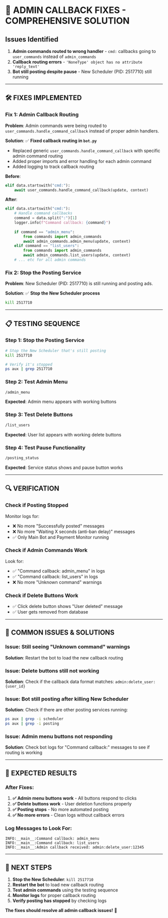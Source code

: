 # 🔧 **ADMIN CALLBACK FIXES - COMPREHENSIVE SOLUTION**

## **Issues Identified**
1. **Admin commands routed to wrong handler** - `cmd:` callbacks going to `user_commands` instead of `admin_commands`
2. **Callback routing errors** - `'NoneType' object has no attribute 'reply_text'`
3. **Bot still posting despite pause** - New Scheduler (PID: 2517710) still running

---

## 🛠️ **FIXES IMPLEMENTED**

### **Fix 1: Admin Callback Routing**

**Problem**: Admin commands were being routed to `user_commands.handle_command_callback` instead of proper admin handlers.

**Solution**: ✅ **Fixed callback routing in `bot.py`**
- Replaced generic `user_commands.handle_command_callback` with specific admin command routing
- Added proper imports and error handling for each admin command
- Added logging to track callback routing

**Before**:
```python
elif data.startswith("cmd:"):
    await user_commands.handle_command_callback(update, context)
```

**After**:
```python
elif data.startswith("cmd:"):
    # Handle command callbacks
    command = data.split(":")[1]
    logger.info(f"Command callback: {command}")
    
    if command == "admin_menu":
        from commands import admin_commands
        await admin_commands.admin_menu(update, context)
    elif command == "list_users":
        from commands import admin_commands
        await admin_commands.list_users(update, context)
    # ... etc for all admin commands
```

### **Fix 2: Stop the Posting Service**

**Problem**: New Scheduler (PID: 2517710) is still running and posting ads.

**Solution**: ✅ **Stop the New Scheduler process**
```bash
kill 2517710
```

---

## 📋 **TESTING SEQUENCE**

### **Step 1: Stop the Posting Service**
```bash
# Stop the New Scheduler that's still posting
kill 2517710

# Verify it's stopped
ps aux | grep 2517710
```

### **Step 2: Test Admin Menu**
```bash
/admin_menu
```
**Expected**: Admin menu appears with working buttons

### **Step 3: Test Delete Buttons**
```bash
/list_users
```
**Expected**: User list appears with working delete buttons

### **Step 4: Test Pause Functionality**
```bash
/posting_status
```
**Expected**: Service status shows and pause button works

---

## 🔍 **VERIFICATION**

### **Check if Posting Stopped**
Monitor logs for:
- ❌ No more "Successfully posted" messages
- ❌ No more "Waiting X seconds (anti-ban delay)" messages
- ✅ Only Main Bot and Payment Monitor running

### **Check if Admin Commands Work**
Look for:
- ✅ "Command callback: admin_menu" in logs
- ✅ "Command callback: list_users" in logs
- ❌ No more "Unknown command" warnings

### **Check if Delete Buttons Work**
- ✅ Click delete button shows "User deleted" message
- ✅ User gets removed from database

---

## 🚨 **COMMON ISSUES & SOLUTIONS**

### **Issue**: Still seeing "Unknown command" warnings
**Solution**: Restart the bot to load the new callback routing

### **Issue**: Delete buttons still not working
**Solution**: Check if the callback data format matches: `admin:delete_user:{user_id}`

### **Issue**: Bot still posting after killing New Scheduler
**Solution**: Check if there are other posting services running:
```bash
ps aux | grep -i scheduler
ps aux | grep -i posting
```

### **Issue**: Admin menu buttons not responding
**Solution**: Check bot logs for "Command callback:" messages to see if routing is working

---

## 🎯 **EXPECTED RESULTS**

### **After Fixes**:
1. **✅ Admin menu buttons work** - All buttons respond to clicks
2. **✅ Delete buttons work** - User deletion functions properly
3. **✅ Posting stops** - No more automated posting
4. **✅ No more errors** - Clean logs without callback errors

### **Log Messages to Look For**:
```
INFO:__main__:Command callback: admin_menu
INFO:__main__:Command callback: list_users
INFO:__main__:Admin callback received: admin:delete_user:12345
```

---

## 🚀 **NEXT STEPS**

1. **Stop the New Scheduler**: `kill 2517710`
2. **Restart the bot** to load new callback routing
3. **Test admin commands** using the testing sequence
4. **Monitor logs** for proper callback routing
5. **Verify posting has stopped** by checking logs

**The fixes should resolve all admin callback issues!** 🎉
